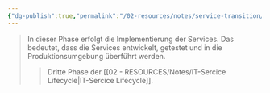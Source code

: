 ```yaml
---
{"dg-publish":true,"permalink":"/02-resources/notes/service-transition/","tags":["GFN/LF06"],"noteIcon":"","updated":"2025-08-26T16:35:07.485+02:00"}
---
```


>In dieser Phase erfolgt die Implementierung der Services. Das bedeutet, dass die Services entwickelt, getestet und in die Produktionsumgebung überführt werden.
>>Dritte Phase der [[02 - RESOURCES/Notes/IT-Sercice Lifecycle\|IT-Sercice Lifecycle]].
